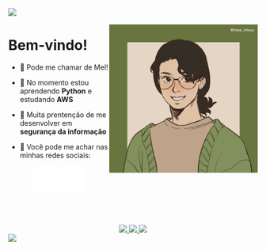 <img src="https://capsule-render.vercel.app/api?type=Waving&color=68753e&fontColor=ffffff&height=200&section=header" />

<p align="left">
<img align="right" alt="minha imagem" width="300" src="assets/imagem01.png">
<h1>Bem-vindo!</h1>

- :herb: Pode me chamar de Mel!

- :seedling: No momento estou aprendendo **Python** e estudando **AWS**

- :deciduous_tree: Muita prentenção de me desenvolver em **segurança da informação**

- :cactus: Você pode me achar nas minhas redes sociais:

<div align="center">
  <a href="https://instagram.com/mellralla"><img height="50em" src="assets/iglogo.svg" target="_blank"></a>
  <a href="https://www.linkedin.com/in/melissa-ralla/"><img height="50em" src="assets/linkedinlogo.svg" target="_blank"></a>
</div>
</p>

<br>
<br>
<br>

<div align="center">
  <a href="https://github.com/loeycism">
          <! -- github stats -->
    <img height="150em" src="https://github-readme-stats.vercel.app/api?username=Loeycism&count_private=true&include_all_commits=true&show_icons=false&&title_color=969664&text_color=969664&bg_color=22272e&cache_seconds=1800&locale=en&hide_border=false&show_owner=true">
           <! -- language use -->
    <img height="150em" src="https://github-readme-stats.vercel.app/api/top-langs/?username=Loeycism&theme=ayu-mirage&hide_border=false&&layout=compact&title_color=969664&text_color=969664&bg_color=22272e&cache_seconds=1800&locale=en">
           <! -- streak -->
    <img height="180em" src="https://github-readme-streak-stats.herokuapp.com?user=loeycism&background=22272E&ring=969664&fire=E3E398&stroke=969664&currStreakLabel=E3E398&dates=969664&sideNums=E3E398&sideLabels=E3E398&currStreakNum=E3E398">
    
  </a>
</div>

<img src="https://capsule-render.vercel.app/api?type=Waving&color=68753e&fontColor=e5d5c5&height=150&section=footer&animation=fadeIn" />
